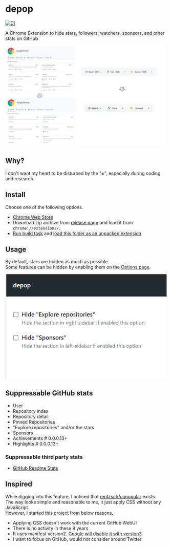 # depop

[![CI](https://github.com/kachick/depop/actions/workflows/ci.yml/badge.svg?branch=main)](https://github.com/kachick/depop/actions/workflows/ci.yml?query=event%3Apush++)

A Chrome Extension to hide stars, followers, watchers, sponsors, and other stats on GitHub

![Screen Shot](assets/screenshot-overview.png)

## Why?

I don't want my heart to be disturbed by the "±", especially during coding and research.

## Install

Choose one of the following options.

- [Chrome Web Store](https://chrome.google.com/webstore/detail/eyes-away-from-github-pop/bblbchjekobacogfioehogggccfagkmk)
- Download zip archive from [release page](https://github.com/kachick/depop/releases) and load it from `chrome://extensions/`.
- [Run build task](CONTRIBUTING.md) and [load this folder as an unpacked extension](https://developer.chrome.com/docs/extensions/mv3/getstarted/development-basics/#load-unpacked)

## Usage

By default, stars are hidden as much as possible.\
Some features can be hidden by enabling them on the [Options page](https://developer.chrome.com/docs/extensions/mv3/options/).

![Screen Shot](assets/screenshot-options.png)

## Suppressable GitHub stats

- User
- Repository index
- Repository detail
- Pinned Repositories
- "Explore repositories" and/or the stars
- Sponsors
- Achievements # 0.0.0.13+
- Highlights # 0.0.0.13+

### Suppressable third party stats

- [GitHub Readme Stats](https://github.com/anuraghazra/github-readme-stats)

## Inspired

While digging into this feature, I noticed that
[rentzsch/unpopular](https://github.com/rentzsch/unpopular/tree/863963e26c1a758a53eb33747e0fec6f26ac130d)
exists.\
The way looks simple and reasonable to me, it just apply CSS without any
JavaScript.\
However, I started this project from below reasons.

- Applying CSS doesn't work with the current GitHub WebUI
- There is no activity in these 8 years
- It uses manifest version2.
  [Google will disable it with version3](https://developer.chrome.com/docs/extensions/mv3/mv2-sunset/).
- I want to focus on GitHub, would not consider around Twitter
